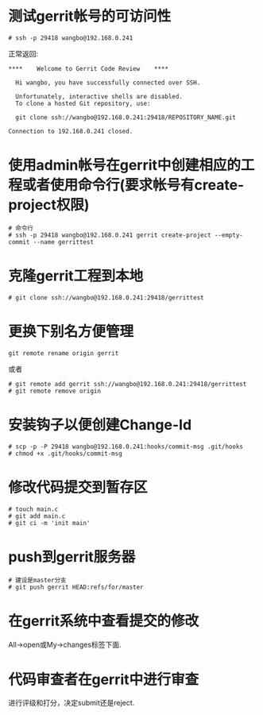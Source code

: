 # 测试gerrit帐号的可访问性

```
# ssh -p 29418 wangbo@192.168.0.241
```

正常返回:

```
****    Welcome to Gerrit Code Review    ****

  Hi wangbo, you have successfully connected over SSH.

  Unfortunately, interactive shells are disabled.
  To clone a hosted Git repository, use:

  git clone ssh://wangbo@192.168.0.241:29418/REPOSITORY_NAME.git

Connection to 192.168.0.241 closed.
```

# 使用admin帐号在gerrit中创建相应的工程或者使用命令行(要求帐号有create-project权限)

```
# 命令行
# ssh -p 29418 wangbo@192.168.0.241 gerrit create-project --empty-commit --name gerrittest
```

# 克隆gerrit工程到本地

```
# git clone ssh://wangbo@192.168.0.241:29418/gerrittest
```

# 更换下别名方便管理

```
git remote rename origin gerrit
```

或者

```
# git remote add gerrit ssh://wangbo@192.168.0.241:29418/gerrittest
# git remote remove origin
```

# 安装钩子以便创建Change-Id

```
# scp -p -P 29418 wangbo@192.168.0.241:hooks/commit-msg .git/hooks
# chmod +x .git/hooks/commit-msg
```

# 修改代码提交到暂存区

```
# touch main.c
# git add main.c
# git ci -m 'init main'
```

# push到gerrit服务器

```
# 建设是master分支
# git push gerrit HEAD:refs/for/master
```

# 在gerrit系统中查看提交的修改
All->open或My->changes标签下面.

# 代码审查者在gerrit中进行审查
进行评级和打分，决定submit还是reject.